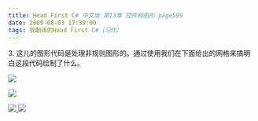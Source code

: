 ```yaml
---
title: Head First C# 中文版 第13章 控件和图形 page599
date: 2009-08-03 17:39:00
tags: 我翻译的Head First C#（习作）
---
```

3\.  这儿的图形代码是处理非规则图形的。通过使用我们在下面给出的网格来搞明白这段代码绘制了什么。

![](https://p-blog.csdn.net/images/p_blog_csdn_net/cuipengfei1/EntryImages/20090803/2009-08-03_17-35-08.jpg)

![](https://p-blog.csdn.net/images/p_blog_csdn_net/cuipengfei1/EntryImages/20090803/2009-08-03_17-35-16.jpg)



[ ![](https://profile.csdnimg.cn/5/2/5/3_cuipengfei1)
![](https://g.csdnimg.cn/static/user-reg-year/1x/11.png)
](https://blog.csdn.net/cuipengfei1)





